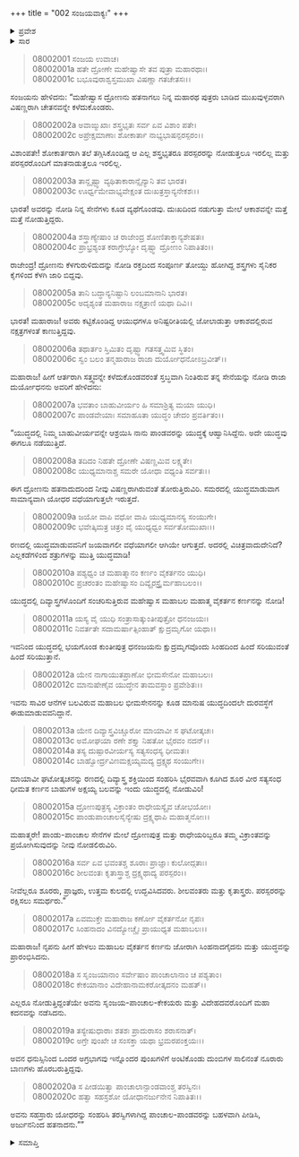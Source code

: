 +++
title = "002 ಸಂಜಯವಾಕ್ಯಃ"
+++

<details><summary>ಪ್ರವೇಶ</summary>


।।   ಓಂ ಓಂ ನಮೋ ನಾರಾಯಣಾಯ।।   ಶ್ರೀ ವೇದವ್ಯಾಸಾಯ ನಮಃ ।।

ಶ್ರೀ ಕೃಷ್ಣದ್ವೈಪಾಯನ ವೇದವ್ಯಾಸ ವಿರಚಿತ  

**ಶ್ರೀ ಮಹಾಭಾರತ**

**ಕರ್ಣ ಪರ್ವ**

**ಕರ್ಣವಧ ಪರ್ವ**

**ಅಧ್ಯಾಯ 2**

</details>

<details><summary>ಸಾರ</summary>

ದ್ರೋಣನು ಹತನಾದ ನಂತರ ಕೌರವಸೇನೆಯನ್ನು ಶೋಕವು ಆವರಿಸಿದ್ದುದು (1-5). ದುರ್ಯೋಧನನು ಹತಾಶಗೊಂಡ ಸೇನೆಯನ್ನು ಕರ್ಣನ ಯುದ್ಧಕೌಶಲ್ಯವನ್ನು ಹೊಗಳುತ್ತಾ ಹುರಿದುಂಬಿಸಲು ಪ್ರಯತ್ನಿಸಿದುದು (6-16). ಕರ್ಣನ ಪರಾಕ್ರಮ ಮತ್ತು ಮರಣದ ಸಂಕ್ಷಿಪ್ತ ವರದಿ (17-20).


</details>


> 08002001 ಸಂಜಯ ಉವಾಚ।   
08002001a ಹತೇ ದ್ರೋಣೇ ಮಹೇಷ್ವಾಸೇ ತವ ಪುತ್ರಾ ಮಹಾರಥಾಃ।   
08002001c ಬಭೂವುರಾಶ್ವಸ್ತಮುಖಾ ವಿಷಣ್ಣಾ ಗತಚೇತಸಃ।।

ಸಂಜಯನು ಹೇಳಿದನು: “ಮಹೇಷ್ವಾಸ ದ್ರೋಣನು ಹತನಾಗಲು ನಿನ್ನ ಮಹಾರಥ ಪುತ್ರರು ಬಾಡಿದ ಮುಖವುಳ್ಳವರಾಗಿ ವಿಷಣ್ಣರಾಗಿ ಚೇತನವನ್ನೇ ಕಳೆದುಕೊಂಡರು.

> 08002002a ಅವಾಙ್ಮುಖಾಃ ಶಸ್ತ್ರಭೃತಃ ಸರ್ವ ಏವ ವಿಶಾಂ ಪತೇ।   
08002002c ಅಪ್ರೇಕ್ಷಮಾಣಾಃ ಶೋಕಾರ್ತಾ ನಾಭ್ಯಭಾಷನ್ಪರಸ್ಪರಂ।।

ವಿಶಾಂಪತೇ! ಶೋಕಾರ್ತರಾಗಿ ತಲೆ ತಗ್ಗಿಸಿಕೊಂಡಿದ್ದ ಆ ಎಲ್ಲ ಶಸ್ತ್ರಭೃತರೂ ಪರಸ್ಪರರನ್ನು ನೋಡುತ್ತಲೂ ಇರಲಿಲ್ಲ ಮತ್ತು ಪರಸ್ಪರರೊಂದಿಗೆ ಮಾತನಾಡುತ್ತಲೂ ಇರಲಿಲ್ಲ.

> 08002003a ತಾನ್ದೃಷ್ಟ್ವಾ ವ್ಯಥಿತಾಕಾರಾನ್ಸೈನ್ಯಾನಿ ತವ ಭಾರತ।   
08002003c ಊರ್ಧ್ವಮೇವಾಭ್ಯವೇಕ್ಷಂತ ದುಃಖತ್ರಸ್ತಾನ್ಯನೇಕಶಃ।।

ಭಾರತ! ಅವರನ್ನು ನೋಡಿ ನಿನ್ನ ಸೇನೆಗಳು ಕೂಡ ವ್ಯಥೆಗೊಂಡವು. ದುಃಖದಿಂದ ನಡುಗುತ್ತಾ ಮೇಲೆ ಆಕಾಶವನ್ನೇ ಮತ್ತೆ ಮತ್ತೆ ನೋಡುತ್ತಿದ್ದರು.

> 08002004a ಶಸ್ತ್ರಾಣ್ಯೇಷಾಂ ಚ ರಾಜೇಂದ್ರ ಶೋಣಿತಾಕ್ತಾನ್ಯಶೇಷತಃ।   
08002004c ಪ್ರಾಭ್ರಶ್ಯಂತ ಕರಾಗ್ರೇಭ್ಯೋ ದೃಷ್ಟ್ವಾ ದ್ರೋಣಂ ನಿಪಾತಿತಂ।।

ರಾಜೇಂದ್ರ! ದ್ರೋಣನು ಕೆಳಗುರುಳಿದುದನ್ನು ನೋಡಿ ರಕ್ತದಿಂದ ಸಂಪೂರ್ಣ ತೋಯ್ದು ಹೋಗಿದ್ದ ಶಸ್ತ್ರಗಳು ಸೈನಿಕರ ಕೈಗಳಿಂದ ಕೆಳಗಿ ಜಾರಿ ಬಿದ್ದವು.

> 08002005a ತಾನಿ ಬದ್ಧಾನ್ಯನಿಷ್ಟಾನಿ ಲಂಬಮಾನಾನಿ ಭಾರತ।   
08002005c ಅದೃಶ್ಯಂತ ಮಹಾರಾಜ ನಕ್ಷತ್ರಾಣಿ ಯಥಾ ದಿವಿ।।

ಭಾರತ! ಮಹಾರಾಜ! ಅವರು ಕಟ್ಟಿಕೊಂಡಿದ್ದ ಆಯುಧಗಳೂ ಅನಿಷ್ಟರೀತಿಯಲ್ಲಿ ಜೋಲಾಡುತ್ತಾ ಆಕಾಶದಲ್ಲಿರುವ ನಕ್ಷತ್ರಗಳಂತೆ ಕಾಣುತ್ತಿದ್ದವು.

> 08002006a ತಥಾರ್ತಂ ಸ್ತಿಮಿತಂ ದೃಷ್ಟ್ವಾ ಗತಸತ್ತ್ವಮಿವ ಸ್ಥಿತಂ।   
08002006c ಸ್ವಂ ಬಲಂ ತನ್ಮಹಾರಾಜ ರಾಜಾ ದುರ್ಯೋಧನೋಽಬ್ರವೀತ್।।

ಮಹಾರಾಜ! ಹೀಗೆ ಆರ್ತರಾಗಿ ಸತ್ತ್ವವನ್ನೇ ಕಳೆದುಕೊಂಡವರಂತೆ ಸ್ತಬ್ಧವಾಗಿ ನಿಂತಿರುವ ತನ್ನ ಸೇನೆಯನ್ನು ನೋಡಿ ರಾಜಾ ದುರ್ಯೋಧನನು ಅವರಿಗೆ ಹೇಳಿದನು:

> 08002007a ಭವತಾಂ ಬಾಹುವೀರ್ಯಂ ಹಿ ಸಮಾಶ್ರಿತ್ಯ ಮಯಾ ಯುಧಿ।   
08002007c ಪಾಂಡವೇಯಾಃ ಸಮಾಹೂತಾ ಯುದ್ಧಂ ಚೇದಂ ಪ್ರವರ್ತಿತಂ।।

“ಯುದ್ಧದಲ್ಲಿ ನಿಮ್ಮ ಬಾಹುವೀರ್ಯವನ್ನೇ ಆಶ್ರಯಿಸಿ ನಾನು ಪಾಂಡವರನ್ನು ಯುದ್ಧಕ್ಕೆ ಆಹ್ವಾನಿಸಿದ್ದೆನು. ಅದೇ ಯುದ್ಧವು ಈಗಲೂ ನಡೆಯುತ್ತಿದೆ.

> 08002008a ತದಿದಂ ನಿಹತೇ ದ್ರೋಣೇ ವಿಷಣ್ಣಮಿವ ಲಕ್ಷ್ಯತೇ।   
08002008c ಯುಧ್ಯಮಾನಾಶ್ಚ ಸಮರೇ ಯೋಧಾ ವಧ್ಯಂತಿ ಸರ್ವತಃ।।

ಈಗ ದ್ರೋಣನು ಹತನಾದುದರಿಂದ ನೀವು ವಿಷಣ್ಣರಾಗಿರುವಂತೆ ತೋರುತ್ತಿರುವಿರಿ. ಸಮರದಲ್ಲಿ ಯುದ್ಧಮಾಡುವಾಗ ಸಾಮಾನ್ಯವಾಗಿ ಯೋಧರ ವಧೆಯಾಗುತ್ತಲೇ ಇರುತ್ತದೆ.

> 08002009a ಜಯೋ ವಾಪಿ ವಧೋ ವಾಪಿ ಯುಧ್ಯಮಾನಸ್ಯ ಸಂಯುಗೇ।   
08002009c ಭವೇತ್ಕಿಮತ್ರ ಚಿತ್ರಂ ವೈ ಯುಧ್ಯಧ್ವಂ ಸರ್ವತೋಮುಖಾಃ।।

ರಣದಲ್ಲಿ ಯುದ್ಧಮಾಡುವವನಿಗೆ ಜಯವಾಗಲೀ ವಧೆಯಾಗಲೀ ಆಗಿಯೇ ಆಗುತ್ತದೆ. ಅದರಲ್ಲಿ ವಿಚಿತ್ರವಾದುದೇನಿದೆ? ಎಲ್ಲಕಡೆಗಳಿಂದ ಶತ್ರುಗಳನ್ನು ಮುತ್ತಿ ಯುದ್ಧಮಾಡಿ!

> 08002010a ಪಶ್ಯಧ್ವಂ ಚ ಮಹಾತ್ಮಾನಂ ಕರ್ಣಂ ವೈಕರ್ತನಂ ಯುಧಿ।   
08002010c ಪ್ರಚರಂತಂ ಮಹೇಷ್ವಾಸಂ ದಿವ್ಯೈರಸ್ತ್ರೈರ್ಮಹಾಬಲಂ।।

ಯುದ್ಧದಲ್ಲಿ ದಿವ್ಯಾಸ್ತ್ರಗಳೊಂದಿಗೆ ಸಂಚರಿಸುತ್ತಿರುವ ಮಹೇಷ್ವಾಸ ಮಹಾಬಲ ಮಹಾತ್ಮ ವೈಕರ್ತನ ಕರ್ಣನನ್ನು ನೋಡಿ!

> 08002011a ಯಸ್ಯ ವೈ ಯುಧಿ ಸಂತ್ರಾಸಾತ್ಕುಂತೀಪುತ್ರೋ ಧನಂಜಯಃ।   
08002011c ನಿವರ್ತತೇ ಸದಾಮರ್ಷಾತ್ಸಿಂಹಾತ್ ಕ್ಷುದ್ರಮೃಗೋ ಯಥಾ।।

ಇವನಿಂದ ಯುದ್ಧದಲ್ಲಿ ಭಯಗೊಂಡ ಕುಂತೀಪುತ್ರ ಧನಂಜಯನು ಕ್ಷುದ್ರಮೃಗವೊಂದು ಸಿಂಹದಿಂದ ಹಿಂದೆ ಸರಿಯುವಂತೆ ಹಿಂದೆ ಸರಿಯುತ್ತಾನೆ.

> 08002012a ಯೇನ ನಾಗಾಯುತಪ್ರಾಣೋ ಭೀಮಸೇನೋ ಮಹಾಬಲಃ।   
08002012c ಮಾನುಷೇಣೈವ ಯುದ್ಧೇನ ತಾಮವಸ್ಥಾಂ ಪ್ರವೇಶಿತಃ।।

ಇವನು ಸಾವಿರ ಆನೆಗಳ ಬಲವಿರುವ ಮಹಾಬಲ ಭೀಮಸೇನನನ್ನು ಕೂಡ ಮಾನುಷ ಯುದ್ಧದಿಂದಲೇ ದುರವಸ್ಥೆಗೆ ಈಡುಮಾಡುವವನಿದ್ದಾನೆ.

> 08002013a ಯೇನ ದಿವ್ಯಾಸ್ತ್ರವಿಚ್ಚೂರೋ ಮಾಯಾವೀ ಸ ಘಟೋತ್ಕಚಃ।   
08002013c ಅಮೋಘಯಾ ರಣೇ ಶಕ್ತ್ಯಾ ನಿಹತೋ ಭೈರವಂ ನದನ್।।   
08002014a ತಸ್ಯ ದುಷ್ಪಾರವೀರ್ಯಸ್ಯ ಸತ್ಯಸಂಧಸ್ಯ ಧೀಮತಃ।   
08002014c ಬಾಹ್ವೋರ್ದ್ರವಿಣಮಕ್ಷಯ್ಯಮದ್ಯ ದ್ರಕ್ಷ್ಯಥ ಸಂಯುಗೇ।।

ಮಾಯಾವೀ ಘಟೋತ್ಕಚನನ್ನು ರಣದಲ್ಲಿ ದಿವ್ಯಾಸ್ತ್ರ ಶಕ್ತಿಯಿಂದ ಸಂಹರಿಸಿ ಭೈರವವಾಗಿ ಕೂಗಿದ ಶೂರ ವೀರ ಸತ್ಯಸಂಧ ಧೀಮತ ಕರ್ಣನ ಬಾಹುಗಳ ಅಕ್ಷಯ್ಯ ಬಲವನ್ನು ಇಂದು ಯುದ್ಧದಲ್ಲಿ ನೋಡುವಿರಿ!

> 08002015a ದ್ರೋಣಪುತ್ರಸ್ಯ ವಿಕ್ರಾಂತಂ ರಾಧೇಯಸ್ಯೈವ ಚೋಭಯೋಃ।   
08002015c ಪಾಂಡುಪಾಂಚಾಲಸೈನ್ಯೇಷು ದ್ರಕ್ಷ್ಯಥಾಪಿ ಮಹಾತ್ಮನೋಃ।।

ಮಹಾತ್ಮರೇ! ಪಾಂಡು-ಪಾಂಚಾಲ ಸೇನೆಗಳ ಮೇಲೆ ದ್ರೋಣಪುತ್ರ ಮತ್ತು ರಾಧೇಯರಿಬ್ಬರೂ ತಮ್ಮ ವಿಕ್ರಾಂತವನ್ನು ಪ್ರಯೋಗಿಸುವುದನ್ನು ನೀವು ನೋಡಲಿರುವಿರಿ.

> 08002016a ಸರ್ವ ಏವ ಭವಂತಶ್ಚ ಶೂರಾಃ ಪ್ರಾಜ್ಞಾಃ ಕುಲೋದ್ಗತಾಃ।   
08002016c ಶೀಲವಂತಃ ಕೃತಾಸ್ತ್ರಾಶ್ಚ ದ್ರಕ್ಷ್ಯಥಾದ್ಯ ಪರಸ್ಪರಂ।।

ನೀವೆಲ್ಲರೂ ಶೂರರು, ಪ್ರಾಜ್ಞರು, ಉತ್ತಮ ಕುಲದಲ್ಲಿ ಉದ್ಭವಿಸಿದವರು. ಶೀಲವಂತರು ಮತ್ತು ಕೃತಾಸ್ತ್ರರು. ಪರಸ್ಪರರನ್ನು ರಕ್ಷಿಸಲು ಸಮರ್ಥರು.”

> 08002017a ಏವಮುಕ್ತೇ ಮಹಾರಾಜ ಕರ್ಣೋ ವೈಕರ್ತನೋ ನೃಪಃ।   
08002017c ಸಿಂಹನಾದಂ ವಿನದ್ಯೋಚ್ಚೈಃ ಪ್ರಾಯುಧ್ಯತ ಮಹಾಬಲಃ।।

ಮಹಾರಾಜ! ನೃಪನು ಹೀಗೆ ಹೇಳಲು ಮಹಾಬಲ ವೈಕರ್ತನ ಕರ್ಣನು ಜೋರಾಗಿ ಸಿಂಹನಾದಗೈದನು ಮತ್ತು ಯುದ್ಧವನ್ನು ಪ್ರಾರಂಭಿಸಿದನು.

> 08002018a ಸ ಸೃಂಜಯಾನಾಂ ಸರ್ವೇಷಾಂ ಪಾಂಚಾಲಾನಾಂ ಚ ಪಶ್ಯತಾಂ।   
08002018c ಕೇಕಯಾನಾಂ ವಿದೇಹಾನಾಮಕರೋತ್ಕದನಂ ಮಹತ್।।

ಎಲ್ಲರೂ ನೋಡುತ್ತಿದ್ದಂತೆಯೇ ಅವನು ಸೃಂಜಯ-ಪಾಂಚಾಲ-ಕೇಕಯರು ಮತ್ತು ವಿದೇಹದವರೊಂದಿಗೆ ಮಹಾ ಕದನವನ್ನು ನಡೆಸಿದನು.

> 08002019a ತಸ್ಯೇಷುಧಾರಾಃ ಶತಶಃ ಪ್ರಾದುರಾಸಂ ಶರಾಸನಾತ್।   
08002019c ಅಗ್ರೇ ಪುಂಖೇ ಚ ಸಂಸಕ್ತಾ ಯಥಾ ಭ್ರಮರಪಂಕ್ತಯಃ।।

ಅವನ ಧನುಸ್ಸಿನಿಂದ ಒಂದರ ಅಗ್ರಭಾಗವು ಇನ್ನೊಂದರ ಪುಂಖಗಳಿಗೆ ಅಂಟಿಕೊಂಡು ದುಂಬಿಗಳ ಸಾಲಿನಂತೆ ನೂರಾರು ಬಾಣಗಳು ಹೊರಬರುತ್ತಿದ್ದವು.

> 08002020a ಸ ಪೀಡಯಿತ್ವಾ ಪಾಂಚಾಲಾನ್ಪಾಂಡವಾಂಶ್ಚ ತರಸ್ವಿನಃ।   
08002020c ಹತ್ವಾ ಸಹಸ್ರಶೋ ಯೋಧಾನರ್ಜುನೇನ ನಿಪಾತಿತಃ।।

ಅವನು ಸಹಸ್ರಾರು ಯೋಧರನ್ನು ಸಂಹರಿಸಿ ತರಸ್ವಿಗಳಾಗಿದ್ದ ಪಾಂಚಾಲ-ಪಾಂಡವರನ್ನು ಬಹಳವಾಗಿ ಪೀಡಿಸಿ, ಅರ್ಜುನನಿಂದ ಹತನಾದನು.””


<details><summary>ಸಮಾಪ್ತಿ</summary>

ಇತಿ ಶ್ರೀ ಮಹಾಭಾರತೇ ಕರ್ಣಪರ್ವಣಿ ಸಂಜಯವಾಕ್ಯೇ ದ್ವಿತೀಯೋಽಧ್ಯಾಯಃ।।  
ಇದು ಶ್ರೀ ಮಹಾಭಾರತದಲ್ಲಿ ಕರ್ಣಪರ್ವದಲ್ಲಿ ಸಂಜಯವಾಕ್ಯ ಎನ್ನುವ ಎರಡನೇ ಅಧ್ಯಾಯವು.


</details>
